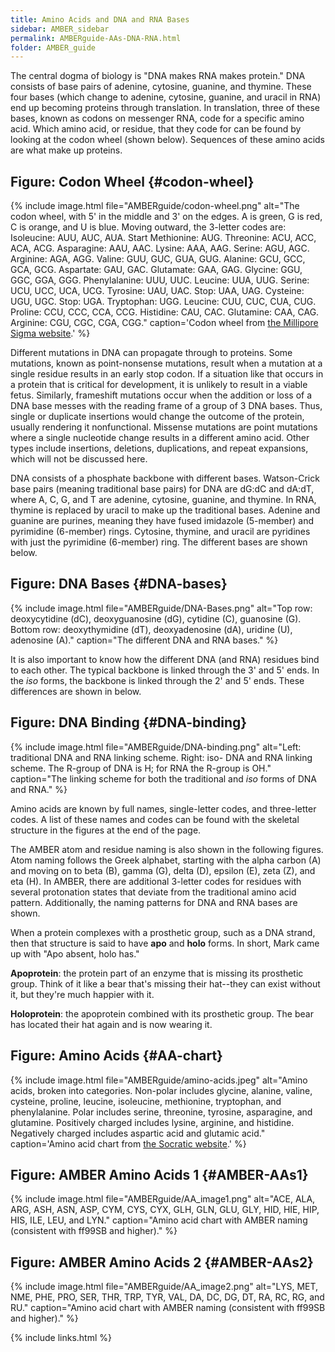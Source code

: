 ```yaml
---
title: Amino Acids and DNA and RNA Bases
sidebar: AMBER_sidebar
permalink: AMBERguide-AAs-DNA-RNA.html
folder: AMBER_guide
---
```


<link rel="stylesheet" href="css/theme-orange.css">

The central dogma of biology is "DNA makes RNA makes protein."
DNA consists of base pairs of adenine, cytosine, guanine, and thymine.
These four bases (which change to adenine, cytosine, guanine, and uracil in
RNA) end up becoming proteins through translation.
In translation, three of these bases, known as codons on messenger RNA,
code for a specific amino acid.
Which amino acid, or residue, that they code for can be found by looking at the
codon wheel (shown below).
Sequences of these amino acids are what make up proteins.

## Figure: Codon Wheel {#codon-wheel}
{% include image.html file="AMBERguide/codon-wheel.png"
alt="The codon wheel, with 5' in the middle and 3' on the edges. A is green,
G is red, C is orange, and U is blue. Moving outward, the 3-letter codes are:
Isoleucine: AUU, AUC, AUA.
Start Methionine: AUG.
Threonine: ACU, ACC, ACA, ACG.
Asparagine: AAU, AAC.
Lysine: AAA, AAG.
Serine: AGU, AGC.
Arginine: AGA, AGG.
Valine: GUU, GUC, GUA, GUG.
Alanine: GCU, GCC, GCA, GCG.
Aspartate: GAU, GAC.
Glutamate: GAA, GAG.
Glycine: GGU, GGC, GGA, GGG.
Phenylalanine: UUU, UUC.
Leucine: UUA, UUG.
Serine: UCU, UCC, UCA, UCG.
Tyrosine: UAU, UAC.
Stop: UAA, UAG.
Cysteine: UGU, UGC.
Stop: UGA.
Tryptophan: UGG.
Leucine: CUU, CUC, CUA, CUG.
Proline: CCU, CCC, CCA, CCG.
Histidine: CAU, CAC.
Glutamine: CAA, CAG.
Arginine: CGU, CGC, CGA, CGG."
caption='Codon wheel from <a href="https://www.sigmaaldrich.com/technical-documents/articles/biology/amino-acid-codon-wheel.html">the Millipore Sigma website</a>.' %}

Different mutations in DNA can propagate through to proteins.
Some mutations, known as point-nonsense mutations, result when a mutation at a
single residue results in an early stop codon.
If a situation like that occurs in a protein that is critical for development,
it is unlikely to result in a viable fetus.
Similarly, frameshift mutations occur when the addition or loss of a DNA base
messes with the reading frame of a group of 3 DNA bases.
Thus, single or duplicate insertions would change the outcome of the protein,
usually rendering it nonfunctional.
Missense mutations are point mutations where a single nucleotide change
results in a different amino acid.
Other types include insertions, deletions, duplications, and repeat expansions,
which will not be discussed here.

DNA consists of a phosphate backbone with different bases. Watson-Crick base
pairs (meaning traditional base pairs) for DNA are dG:dC and dA:dT,
where A, C, G, and T are adenine, cytosine, guanine, and thymine.
In RNA, thymine is replaced by uracil to make up the traditional bases.
Adenine and guanine are purines, meaning they have fused imidazole (5-member)
and pyrimidine (6-member) rings.
Cytosine, thymine, and uracil are pyridines with just the pyrimidine (6-member)
ring. The different bases are shown below.

## Figure: DNA Bases {#DNA-bases}
{% include image.html file="AMBERguide/DNA-Bases.png"
alt="Top row: deoxycytidine (dC), deoxyguanosine (dG), cytidine (C), guanosine (G).
Bottom row: deoxythymidine (dT), deoxyadenosine (dA), uridine (U), adenosine (A)."
caption="The different DNA and RNA bases." %}

It is also important to know how the different DNA (and RNA) residues bind to
each other. The typical backbone is linked through the 3' and 5' ends.
In the *iso* forms, the backbone is linked through the 2' and 5' ends.
These differences are shown in below.

## Figure: DNA Binding {#DNA-binding}
{% include image.html file="AMBERguide/DNA-binding.png"
alt="Left: traditional DNA and RNA linking scheme. Right: iso- DNA and RNA
linking scheme. The R-group of DNA is H; for RNA the R-group is OH."
caption="The linking scheme for both the traditional and *iso* forms of DNA
and RNA." %}

Amino acids are known by full names, single-letter codes, and
three-letter codes. A list of these names and codes can be found with the
skeletal structure in the figures at the end of the page.

The AMBER atom and residue naming is also shown in the following figures.
Atom naming follows the Greek alphabet, starting with the alpha carbon (A) and
moving on to beta (B), gamma (G), delta (D), epsilon (E), zeta (Z), and eta (H).
In AMBER, there are additional 3-letter codes for residues with several
protonation states that deviate from the traditional amino acid pattern.
Additionally, the naming patterns for DNA and RNA bases are shown.

When a protein complexes with a prosthetic group, such as a DNA strand,
then that structure is said to have __apo__ and __holo__ forms.
In short, Mark came up with "Apo absent, holo has."

__Apoprotein__: the protein part of an enzyme that is missing its prosthetic
group. Think of it like a bear that's missing their hat--they can exist without
it, but they're much happier with it.

__Holoprotein__: the apoprotein combined with its prosthetic group.
The bear has located their hat again and is now wearing it.

## Figure: Amino Acids {#AA-chart}
{% include image.html file="AMBERguide/amino-acids.jpeg"
alt="Amino acids, broken into categories. Non-polar includes glycine, alanine,
valine, cysteine, proline, leucine, isoleucine, methionine, tryptophan,
and phenylalanine. Polar includes serine, threonine, tyrosine, asparagine,
and glutamine. Positively charged includes lysine, arginine, and histidine.
Negatively charged includes aspartic acid and glutamic acid."
caption='Amino acid chart from <a href="https://socratic.org/questions/which-part-of-an-amino-acid-s-structure-makes-it-unique-from-other-amino-acids">the Socratic website</a>.' %}

## Figure: AMBER Amino Acids 1 {#AMBER-AAs1}
{% include image.html file="AMBERguide/AA_image1.png"
alt="ACE, ALA, ARG, ASH, ASN, ASP, CYM, CYS, CYX, GLH, GLN, GLU,
GLY, HID, HIE, HIP, HIS, ILE, LEU, and LYN." caption="Amino acid chart with
AMBER naming (consistent with ff99SB and higher)." %}

## Figure: AMBER Amino Acids 2 {#AMBER-AAs2}
{% include image.html file="AMBERguide/AA_image2.png"
alt="LYS, MET, NME, PHE, PRO, SER, THR, TRP, TYR, VAL, DA, DC, DG, DT, RA, RC, RG,
and RU." caption="Amino acid chart with AMBER naming
(consistent with ff99SB and higher)." %}

{% include links.html %}
